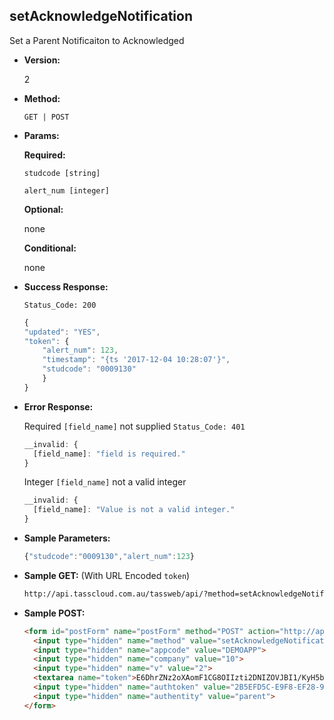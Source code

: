 **setAcknowledgeNotification**
----
Set a Parent Notificaiton to Acknowledged

* **Version:**

  2

* **Method:**

  `GET | POST`
  
*  **Params:**

   **Required:**
 
   `studcode [string]`

   `alert_num [integer]`
   
   **Optional:**
 
   none

   **Conditional:**

   none

* **Success Response:**
    
    `Status_Code: 200`
    ```javascript
    {
	"updated": "YES",
	"token": {
		"alert_num": 123,
		"timestamp": "{ts '2017-12-04 10:28:07'}",
		"studcode": "0009130"
		}
	}
	```
 
* **Error Response:**

    Required `[field_name]` not supplied `Status_Code: 401`
    ```javascript
    __invalid: {
      [field_name]: "field is required."
    }
    ```

    Integer `[field_name]` not a valid integer
    ```javascript
    __invalid: {
      [field_name]: "Value is not a valid integer."
    }
    ```
    
* **Sample Parameters:**

	```javascript
    {"studcode":"0009130","alert_num":123}
	```

* **Sample GET:** (With URL Encoded `token`)

	```HTML
    http://api.tasscloud.com.au/tassweb/api/?method=setAcknowledgeNotification&appcode=DEMOAPP&company=10&v=2&token=E6DhrZNz2oXAomF1CG8OIIzti2DNIZOVJBI1%2FKyH5bEKcgZy6UGNbjnvJAK4cYI7DJDUXQ7YreSFKTCwsJGp%2Bg%3D%3D&authtoken=2B5EFD5C-E9F8-EF28-94FA66492E10A1C9&authentity=parent
	```
  
* **Sample POST:**

	```HTML
    <form id="postForm" name="postForm" method="POST" action="http://api.tasscloud.com.au/tassweb/api/">
      <input type="hidden" name="method" value="setAcknowledgeNotification">
      <input type="hidden" name="appcode" value="DEMOAPP">
      <input type="hidden" name="company" value="10">
      <input type="hidden" name="v" value="2">
      <textarea name="token">E6DhrZNz2oXAomF1CG8OIIzti2DNIZOVJBI1/KyH5bEKcgZy6UGNbjnvJAK4cYI7DJDUXQ7YreSFKTCwsJGp+g==</textarea>
      <input type="hidden" name="authtoken" value="2B5EFD5C-E9F8-EF28-94FA66492E10A1C9">
      <input type="hidden" name="authentity" value="parent">
    </form>
	```
